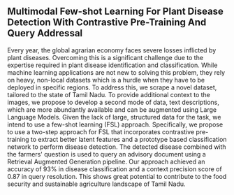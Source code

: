 ## Multimodal Few-shot Learning For Plant Disease Detection With Contrastive Pre-Training And Query Addressal

Every year, the global agrarian economy faces severe losses inflicted by plant diseases. Overcoming this is a significant challenge due to the expertise required in plant disease identification and classification. While machine learning applications are not new to solving this problem, they rely on heavy, non-local datasets which is a hurdle when they have to be deployed in specific regions. To address this, we scrape a novel dataset, tailored to the state of Tamil Nadu. To provide additional context to the images, we propose to develop a second mode of data, text descriptions, which are more abundantly available and can be augmented using Large Language Models. Given the lack of large, structured data for the task, we intend to use a few-shot learning (FSL) approach. Specifically, we propose to use a two-step approach for FSL that incorporates contrastive pre-training to extract better latent features and a prototype based classification network to perform disease detection. The detected disease combined with the farmers' question is used to query an advisory document using a Retrieval Augmented Generation pipeline. Our approach achieved an accuracy of 93\% in disease classification and a context precision score of 0.87 in query resolution. This shows great potential to contribute to the food security and sustainable agriculture landscape of Tamil Nadu. 

